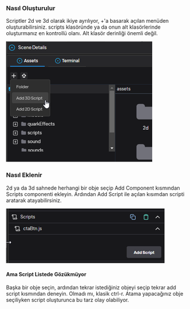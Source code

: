### Nasıl Oluşturulur

Scriptler 2d ve 3d olarak ikiye ayrılıyor, +'a basarak açılan menüden oluşturabilirsiniz.
scripts klasöründe ya da onun alt klasörlerinde oluşturmanız en kontrollü olanı. Alt klasör derinliği önemli değil.

![alt text](../img/script-create.png)

### Nasıl Eklenir

2d ya da 3d sahnede herhangi bir obje seçip Add Component kısmından Scripts componenti ekleyin. Ardından Add Script ile açılan kısımdan scripti aratarak atayabilirsiniz.

![alt text](../img/script-add.png)

#### Ama Script Listede Gözükmüyor

Başka bir obje seçin, ardından tekrar istediğiniz objeyi seçip tekrar add script kısmından deneyin. Olmadı mı, klasik ctrl-r. Atama yapacağınız obje seçiliyken script oluşturunca bu tarz olay olabiliyor.
